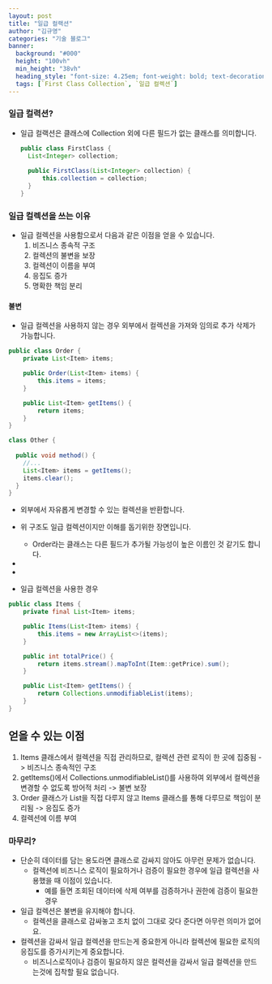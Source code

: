 ```yaml
---
layout: post  
title: "일급 컬랙션"
author: "김규영"
categories: "기술 블로그"
banner:
  background: "#000"
  height: "100vh"
  min_height: "38vh"
  heading_style: "font-size: 4.25em; font-weight: bold; text-decoration: underline"
  tags: [`First Class Collection`, `일급 컬렉션`]
---
```


### 일급 컬력션?
- 일급 컬랙션은 클래스에 Collection 외에 다른 필드가 없는 클래스를 의미합니다.
  ```java
  public class FirstClass {
    List<Integer> collection;
    
    public FirstClass(List<Integer> collection) {
        this.collection = collection;
    }
  }
  ```

### 일급 컬렉션을 쓰는 이유
- 일급 컬렉션을 사용함으로서 다음과 같은 이점을 얻을 수 있습니다.
  1. 비즈니스 종속적 구조
  2. 컬렉션의 불변을 보장
  3. 컬렉션이 이름을 부여
  4. 응집도 증가
  5. 명확한 책임 분리

#### 불변
- 일급 컬렉션을 사용하지 않는 경우 외부에서 컬렉션을 가져와 임의로 추가 삭제가 가능합니다.

```java
public class Order {
    private List<Item> items;

    public Order(List<Item> items) {
        this.items = items;
    }

    public List<Item> getItems() {
        return items;
    }
}

class Other {
  
  public void method() {
    //...
    List<Item> items = getItems();
    items.clear();
  }
}
```
- 외부에서 자유롭게 변경할 수 있는 컬렉션을 반환합니다.
- 위 구조도 일급 컬렉션이지만 이해를 돕기위한 장면입니다.
  - Order라는 클래스는 다른 필드가 추가될 가능성이 높은 이름인 것 같기도 합니다.



-
-
- 일급 컬렉션을 사용한 경우
```java
public class Items { 
    private final List<Item> items;

    public Items(List<Item> items) {
        this.items = new ArrayList<>(items);
    }

    public int totalPrice() {
        return items.stream().mapToInt(Item::getPrice).sum();
    }

    public List<Item> getItems() {
        return Collections.unmodifiableList(items);
    }
}
```

## 얻을 수 있는 이점
1. Items 클래스에서 컬렉션을 직접 관리하므로, 컬렉션 관련 로직이 한 곳에 집중됨 -> 비즈니스 종속적인 구조
2. getItems()에서 Collections.unmodifiableList()를 사용하여 외부에서 컬렉션을 변경할 수 없도록 방어적 처리 -> 불변 보장
3. Order 클래스가 List<Item>을 직접 다루지 않고 Items 클래스를 통해 다루므로 책임이 분리됨 -> 응집도 증가
4. 컬렉션에 이름 부여

### 마무리?
- 단순히 데이터를 담는 용도라면 클래스로 감싸지 않아도 아무런 문제가 없습니다.
  - 컬렉션에 비즈니스 로직이 필요하거나 검증이 필요한 경우에 일급 컬렉션을 사용했을 때 이점이 있습니다.
      - 예를 들면 조회된 데이터에 삭제 여부를 검증하거나 권한에 검증이 필요한 경우
- 일급 컬렉션은 불변을 유지해야 합니다.
  - 컬렉션을 클래스로 감싸놓고 조치 없이 그대로 갖다 준다면 아무런 의미가 없어요.
- 컬렉션을 감싸서 일급 컬렉션을 만드는게 중요한게 아니라 컬렉션에 필요한 로직의 응집도를 증가시키는게 중요합니다.
  - 비즈니스로직이나 검증이 필요하지 않은 컬력션을 감싸서 일급 컬렉션을 만드는것에 집착할 필요 없습니다.














